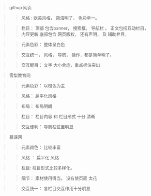 > githup  网页

>> 风格 :  欧美风格， 简洁明了， 色彩单一。

>> 栏目： 顶部  包含banner， 搜索框， 导航栏 。   正文包括互动栏目，内容更新
 底部包含  网页版权， 还有声明， 及 辅助栏目。
 
 >>  元素色彩： 整体呈白色
 
 >>  交互统一， 风格， 导航， 操作，都是简单明了。
 
 >>   交互醒目：  文字 大小合适，重点标注突出
 
 
 > 雪梨教育网
 
 >> 元素色彩： 以橙色为主
  
 >>  风格：  扁平化风格

 >>  布局： 布局明朗
 
 >>  栏目： 栏目内容 和  栏目形式 十分 清晰
 
 >>   交互便利： 导航栏位置明显
 
 >  慕课网

>>  元素颜色： 比较丰富

>>  风格 ： 扁平化 风格

>>  栏目: 栏目形式比较多样化。

>>   细节： 素材使用得当， 没有使页面 太花

>>  交互统一：  各栏目交互作用十分明显









 




